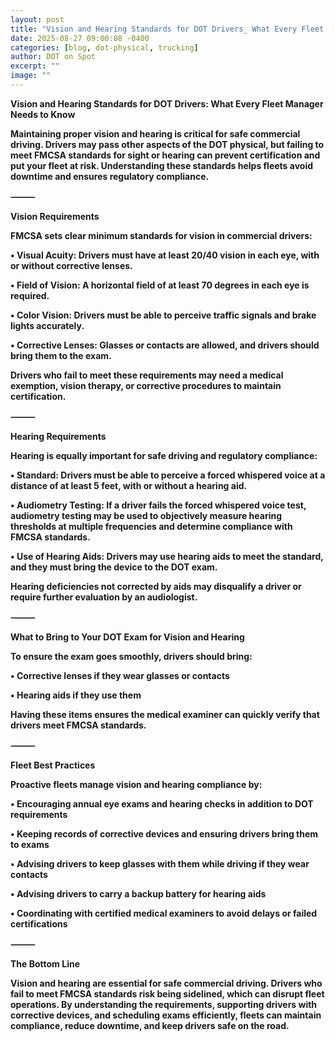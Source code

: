 ```yaml
---
layout: post
title: "Vision and Hearing Standards for DOT Drivers_ What Every Fleet Manager Needs to Know"
date: 2025-08-27 09:00:08 -0400
categories: [blog, dot-physical, trucking]
author: DOT on Spot
excerpt: ""
image: ""
---
```


**Vision and Hearing Standards for DOT Drivers: What Every Fleet Manager Needs to Know**

**Maintaining proper vision and hearing is critical for safe commercial driving. Drivers may pass other aspects of the DOT physical, but failing to meet FMCSA standards for sight or hearing can prevent certification and put your fleet at risk. Understanding these standards helps fleets avoid downtime and ensures regulatory compliance.**

**⸻**

**Vision Requirements**

**FMCSA sets clear minimum standards for vision in commercial drivers:**

**• Visual Acuity: Drivers must have at least 20/40 vision in each eye, with or without corrective lenses.**

**• Field of Vision: A horizontal field of at least 70 degrees in each eye is required.**

**• Color Vision: Drivers must be able to perceive traffic signals and brake lights accurately.**

**• Corrective Lenses: Glasses or contacts are allowed, and drivers should bring them to the exam.**

**Drivers who fail to meet these requirements may need a medical exemption, vision therapy, or corrective procedures to maintain certification.**

**⸻**

**Hearing Requirements**

**Hearing is equally important for safe driving and regulatory compliance:**

**• Standard: Drivers must be able to perceive a forced whispered voice at a distance of at least 5 feet, with or without a hearing aid.**

**• Audiometry Testing: If a driver fails the forced whispered voice test, audiometry testing may be used to objectively measure hearing thresholds at multiple frequencies and determine compliance with FMCSA standards.**

**• Use of Hearing Aids: Drivers may use hearing aids to meet the standard, and they must bring the device to the DOT exam.**

**Hearing deficiencies not corrected by aids may disqualify a driver or require further evaluation by an audiologist.**

**⸻**

**What to Bring to Your DOT Exam for Vision and Hearing**

**To ensure the exam goes smoothly, drivers should bring:**

**• Corrective lenses if they wear glasses or contacts**

**• Hearing aids if they use them**

**Having these items ensures the medical examiner can quickly verify that drivers meet FMCSA standards.**

**⸻**

**Fleet Best Practices**

**Proactive fleets manage vision and hearing compliance by:**

**• Encouraging annual eye exams and hearing checks in addition to DOT requirements**

**• Keeping records of corrective devices and ensuring drivers bring them to exams**

**• Advising drivers to keep glasses with them while driving if they wear contacts**

**• Advising drivers to carry a backup battery for hearing aids**

**• Coordinating with certified medical examiners to avoid delays or failed certifications**

**⸻**

**The Bottom Line**

**Vision and hearing are essential for safe commercial driving. Drivers who fail to meet FMCSA standards risk being sidelined, which can disrupt fleet operations. By understanding the requirements, supporting drivers with corrective devices, and scheduling exams efficiently, fleets can maintain compliance, reduce downtime, and keep drivers safe on the road.**
